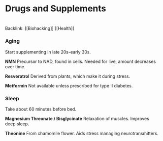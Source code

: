 # Drugs and Supplements
#
Backlink: [[Biohacking]] [[Health]]


### Aging
Start supplementing in late 20s-early 30s.

**NMN**
Precursor to NAD, found in cells. Needed for live, amount decreases over time. 

**Resveratrol**
Derived from plants, which make it during stress.

**Metformin**
Not available unless prescribed for type II diabetes.


### Sleep 
Take about 60 minutes before bed.

**Magnesium Threonate / Bisglycinate**
Relaxation of muscles. Improves deep sleep.

**Theonine**
From chamomile flower. Aids stress managing neurotransmitters.



